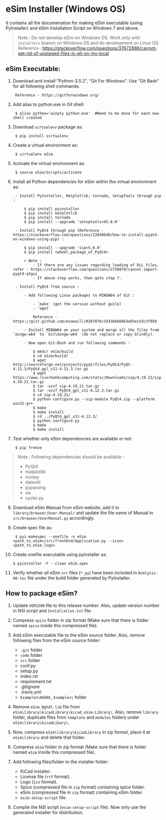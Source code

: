 eSim Installer (Windows OS)
====


It contains all the documenation for making eSim executable (using PyInstaller) and eSim Installation Script on Windows 7 and above.

> Note : Do not develop eSim on Windows OS. Work only with `installers` branch on Windows OS and do development on Linux OS.
> Reference : https://stackoverflow.com/questions/37672886/cannot-get-rid-of-unstaged-files-in-git-on-my-local

## eSim Executable:

1. Download and install "Python-3.5.2", "Git For Windows". Use "Git Bash" for all following shell commands.
		
		Reference - https://gitforwindows.org/

2. Add alias to python.exe in Git shell:

		$ alias python='winpty python.exe'	#Need to be done for each new shell created

3. Download `virtualenv` package as:

	    $ pip install virtualenv

4. Create a virtual environment as:

		$ virtualenv eSim

5. Activate the virtual environment as:
	
		$ source eSim/Scripts/activate

6. Install all Python dependencies for eSim within the virtual environment as:
		
		- Install PyInstaller, Matplotlib, tornado, SetupTools through pip :

			$ pip install pyinstaller
			$ pip install matplotlib
			$ pip install tornado
			$ pip install --upgrade 'setuptools<45.0.0'
		
		- Install PyQt4 through pip (Reference - https://stackoverflow.com/questions/22640640/how-to-install-pyqt4-on-windows-using-pip) :
			
			$ pip install --upgrade 'sip<5.0.0'
			$ pip install <wheel_package_of_PyQt4>

			> Note : 
				- If there are any issues regarding loading of DLL files, refer : https://stackoverflow.com/questions/2738879/cannot-import-pyqt4-qtgui
				- If above step works, then goto step 7.

		- Install PyQt4 from source :

			- Add following Linux packages to MINGW64 of Git :
		
				- `make` (get the version without guile)
				- `wget`

    			Reference - https://gist.github.com/evanwill/0207876c3243bbb6863e65ec5dc3f058

    		- Install MINGW64 on your system and merge all the files from `mingw-w64` to `Git\mingw-w64` (do not replace or copy blindly).

    		- Now open Git-Bash and run following commands :
    		
				$ mkdir eSim/build
				$ cd eSim/build/
				$ wget http://sourceforge.net/projects/pyqt/files/PyQt4/PyQt-4.12.3/PyQt4_gpl_x11-4.12.3.tar.gz
				$ wget https://www.riverbankcomputing.com/static/Downloads/sip/4.19.21/sip-4.19.21.tar.gz
				$ tar -xzvf sip-4.19.21.tar.gz
				$ tar -xvzf PyQt4_gpl_x11-4.12.3.tar.gz
				$ cd sip-4.19.21/
				$ python configure.py --sip-module PyQt4.sip --platform win32-g++
				$ make
				$ make install
				$ cd ../PyQt4_gpl_x11-4.12.3/
				$ python configure.py
				$ make
				$ make install

7. Test whether only eSim dependencies are available or not:

		$ pip freeze

> Note : Following dependencies should be available -
>	- PyQt4
>	- matplotlib
>	- numpy
>	- dateutil
>	- pyparsing
>	- six
>	- cycler.py

8. Download eSim Manual from eSim website, add it to `library/browser/User-Manual/` and update the file name of Manual in `src/browser/UserManual.py` accordingly.

9. Create spec file as:

		$ pyi-makespec --onefile -n eSim <path_to_eSim>/src/frontEnd/Application.py --icon=<path_to_eSim_logo>

10. Create onefile executable using pyinstaller as:
		
		$ pyinstaller -F --clean eSim.spec

11. Verify whether all eSim `src` files (`*.py`) have been included in `Analysis-00.toc` file under the build folder generated by PyInstaller.



## How to package eSim?

1. Update `VERSION` file to this release number. Also, update version number in NSI script and `Installation.txt` file.

2. Compress `spice` folder in zip format (Make sure that there is folder named `spice` inside this compressed file).

3. Add eSim executable file to the eSim source folder. Also, remove following files from the eSim source folder:
	- `.git` folder
	- `code` folder
	- `src` folder
	- conf.py
	- setup.py
	- index.rst
	- requirement.txt
	- .gitignore
	- .travis.yml
	- `Examples\NGHDL_Examples\` folder

4. Remove `eSim_Nghdl.lib` file from `eSim\library\kicadLibrary\kicad_eSim-Library\`. Also, remove `library` folder, duplicate files from `template` and `modules` folders under `eSim\library\kicadLibary\`.

5. Now, compress `eSim\library\kicadLibrary` in zip format, place it at `eSim\library` and delete that folder.

6. Compress `eSim` folder in zip format (Make sure that there is folder named `eSim` inside this compressed file).

7. Add following files/folder to the installer folder:
	- KiCad installer.
	- License file (`rtf` format).
	- Logo (`ico` format).
	- Spice (compressed file in `zip` format) containing spice folder.
	- eSim (compressed file in `zip` format) containing eSim folder.
	- `esim-setup-script` file.

8. Compile the NSI script (`esim-setup-script` file). Now only use the generated installer for distribution.
